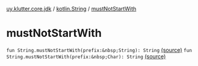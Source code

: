 [uy.klutter.core.jdk](../index.md) / [kotlin.String](index.md) / [mustNotStartWith](.)


# mustNotStartWith

`fun String.mustNotStartWith(prefix:&nbsp;String): String` [(source)](https://github.com/kohesive/klutter/blob/master/core-jdk6/src/main/kotlin/uy/klutter/core/jdk/Strings.kt#L28)
`fun String.mustNotStartWith(prefix:&nbsp;Char): String` [(source)](https://github.com/kohesive/klutter/blob/master/core-jdk6/src/main/kotlin/uy/klutter/core/jdk/Strings.kt#L37)



